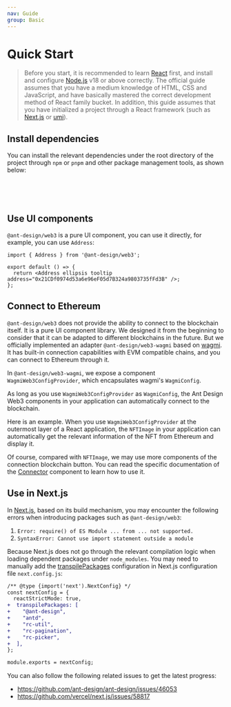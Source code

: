 ```yaml
---
nav: Guide
group: Basic
---
```


# Quick Start

> Before you start, it is recommended to learn [React](https://react.dev) first, and install and configure [Node.js](https://nodejs.org/) v18 or above correctly. The official guide assumes that you have a medium knowledge of HTML, CSS and JavaScript, and have basically mastered the correct development method of React family bucket. In addition, this guide assumes that you have initialized a project through a React framework (such as [Next.js](https://nextjs.org/) or [umi](https://umijs.org/)).

## Install dependencies

You can install the relevant dependencies under the root directory of the project through `npm` or `pnpm` and other package management tools, as shown below:

<br />

<NormalInstallDependencies packageNames="antd @ant-design/web3 @ant-design/web3-wagmi wagmi" save="true"></NormalInstallDependencies>

<br />

## Use UI components

`@ant-design/web3` is a pure UI component, you can use it directly, for example, you can use `Address`:

```tsx
import { Address } from '@ant-design/web3';

export default () => {
  return <Address ellipsis tooltip address="0x21CDf0974d53a6e96eF05d7B324a9803735fFd3B" />;
};
```

## Connect to Ethereum

`@ant-design/web3` does not provide the ability to connect to the blockchain itself. It is a pure UI component library. We designed it from the beginning to consider that it can be adapted to different blockchains in the future. But we officially implemented an adapter `@ant-design/web3-wagmi` based on [wagmi](https://wagmi.sh/). It has built-in connection capabilities with EVM compatible chains, and you can connect to Ethereum through it.

In `@ant-design/web3-wagmi`, we expose a component `WagmiWeb3ConfigProvider`, which encapsulates wagmi's `WagmiConfig`.

As long as you use `WagmiWeb3ConfigProvider` as `WagmiConfig`, the Ant Design Web3 components in your application can automatically connect to the blockchain.

Here is an example. When you use `WagmiWeb3ConfigProvider` at the outermost layer of a React application, the `NFTImage` in your application can automatically get the relevant information of the NFT from Ethereum and display it.

<code src="./demos/quick-start.tsx"></code>

Of course, compared with `NFTImage`, we may use more components of the connection blockchain button. You can read the specific documentation of the [Connector](/components/connector) component to learn how to use it.

## Use in Next.js

In [Next.js](https://nextjs.org/), based on its build mechanism, you may encounter the following errors when introducing packages such as `@ant-design/web3`:

1. `Error: require() of ES Module ... from ... not supported.`
2. `SyntaxError: Cannot use import statement outside a module`

Because Next.js does not go through the relevant compilation logic when loading dependent packages under `node_modules`. You may need to manually add the [transpilePackages](https://nextjs.org/docs/app/api-reference/next-config-js/transpilePackages) configuration in Next.js configuration file `next.config.js`:

```diff
/** @type {import('next').NextConfig} */
const nextConfig = {
  reactStrictMode: true,
+  transpilePackages: [
+    "@ant-design",
+    "antd",
+    "rc-util",
+    "rc-pagination",
+    "rc-picker",
+  ],
};

module.exports = nextConfig;
```

You can also follow the following related issues to get the latest progress:

- https://github.com/ant-design/ant-design/issues/46053
- https://github.com/vercel/next.js/issues/58817
